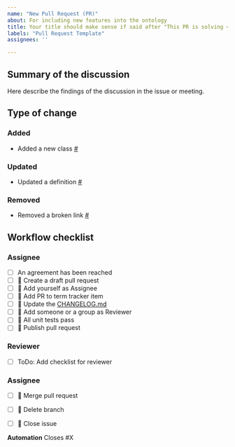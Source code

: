 ```yaml
---
name: "New Pull Request (PR)"
about: For including new features into the ontology
title: Your title should make sense if said after "This PR is solving <your issue>"
labels: "Pull Request Template"
assignees: ''

---
```



## Summary of the discussion

Here describe the findings of the discussion in the issue or meeting.

## Type of change

### Added
- Added a new class [#](https://github.com/OpenEnergyPlatform/ontology/issues/)

### Updated
- Updated a definition [#](https://github.com/OpenEnergyPlatform/ontology/issues/)

### Removed
- Removed a broken link [#](https://github.com/OpenEnergyPlatform/ontology/issues/)


## Workflow checklist

### Assignee
- [ ] An agreement has been reached
- [ ] 🐙 Create a draft pull request
- [ ] 🐙 Add yourself as Assignee
- [ ] 📙 Add PR to term tracker item
- [ ] 📝 Update the [CHANGELOG.md](https://github.com/OpenEnergyPlatform/ontology/blob/dev/CHANGELOG.md)
- [ ] 🐙 Add someone or a group as Reviewer
- [ ] 🐙 All unit tests pass
- [ ] 🐙 Publish pull request

### Reviewer
- [ ] ToDo: Add checklist for reviewer

### Assignee
- [ ] 🐙 Merge pull request
- [ ] 🐙 Delete branch
- [ ] 🐙 Close issue


**Automation**
Closes #X

